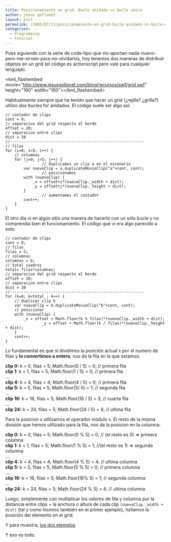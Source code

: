 ```yaml
---
title: Posicionamiento en grid. Bucle anidado vs bucle unico
author: jesus gollonet
layout: post
permalink: /2005/07/13/posicionamiento-en-grid-bucle-anidado-vs-bucle-unico/
categories:
  - Programming
  - Tutorial
---
```

Pues siguiendo con la serie de code-tips-que-no-aportan-nada-nuevo-pero-me-sirven-para-no-olvidarlos, hoy tenemos dos maneras de distribuir objetos en un grid (el código es actionscript pero vale para cualquier lenguaje). 

<kml_flashembed movie="http://www.jesusgollonet.com/blog/recursos/swf/grid.swf" height="160" width="160"></kml_flashembed>

Habitualmente siempre que he tenido que hacer un grid (¿rejilla? ¿grilla?) utilizo dos bucles for anidados. El código suele ser algo así:

    
    // contador de clips
    cont = 0;
    // separacion del grid respecto al borde
    offset = 20;
    // separacion entre clips
    dist = 10
    //-----------------------------------------------------------
    // filas
    for (i=0; i<5; i++) {
    	// columnas
    	for (j=0; j<5; j++) {
                    // duplicamos un clip a en el escenario
    		var nuevoClip = a.duplicateMovieClip("a"+cont, cont);
                    // posicionamos
    		with (nuevoClip) {
    			_x = offset+i*(nuevoClip._width + dist);
    			_y = offset+j*(nuevoClip._height + dist);
    		}
                    // aumentamos el contador
    		cont++;
    	}
    }
    
    

El otro día vi en algún sitio una manera de hacerlo con un sólo bucle y no comprendía bien el funcionamiento. El código que vi era algo parecido a esto:

    
    // contador de clips
    cont = 0;
    // filas
    filas = 5;
    // columnas
    columnas = 6;
    // total cuadros
    total= filas*columnas;
    // separacion del grid respecto al borde
    offset = 20;
    // separacion entre clips
    dist = 10
    //-----------------------------------------------------------
    for (k=0; k<total ; k++) {
    	// duplicar clip b
    	var nuevoClip = b.duplicateMovieClip("b"+cont, cont);
    	// posicionar
    	with (nuevoClip) {
    		_x = offset + Math.floor(k % filas)*(nuevoClip._width + dist);
                    _y = offset + Math.floor(k / filas)*(nuevoClip._height + dist);
    	}
    	cont++;
    }
    
    
    

Lo fundamental es que si dividimos la posición actual `k` por el numero de filas y **lo convertimos a entero**, nos da la fila en la que estamos: 

**clip 0:** k = 0, filas = 5; Math.floor(0 / 5) = 0; // primera fila  
**clip 1:** k = 1, filas = 5; Math.floor(1 / 5) = 0; // primera fila  
&#8230;  
**clip 4:** k = 4, filas = 4; Math.floor(4 / 5) = 0; // primera fila  
**clip 5:** k = 5, filas = 5; Math.floor(5/ 5) = 1; // segunda fila  
&#8230;  
**clip 16:** k = 16, filas = 5; Math.floor(16 / 5) = 3; // cuarta fila  
&#8230;  
**clip 24:** k = 24, filas = 5; Math.floor(24 / 5) = 4; // ultima fila

Para la posicion x utilizamos el operador módulo `%`. El resto de la misma división que hemos utilizado para la fila, nos da la posicion en la columna:

**clip 0:** k = 0, filas = 5; Math.floor(0 % 5) = 0; // (el resto es 0) => primera columna  
**clip 1:** k = 1, filas = 5; Math.floor(1 % 5) = 1; //(el resto es 1) => segunda columna  
&#8230;  
**clip 4:** k = 4, filas = 4; Math.floor(4 % 5) = 4; // ultima columna  
**clip 5:** k = 5, filas = 5; Math.floor(5 % 5) = 0; // primera columna  
&#8230;  
**clip 16:** k = 16, filas = 5; Math.floor(16% 5) = 1; // segunda columna  
&#8230;  
**clip 24:** k = 24, filas = 5; Math.floor(24 % 5) = 4; // ultima columna

Luego, simplemente con multiplicar los valores de fila y columna por la distancia entre clips + la anchura o altura de cada clip `(nuevoClip._width + dist)` (tal y como hicimos también en el primer ejemplo), hallamos la posición del elemento en el grid.

Y para muestra, [los dos ejemplos][1]

Y eso es todo.

 [1]: http://www.jesusgollonet.com/blog/recursos/grids.zip "descargar código fuente en zip"